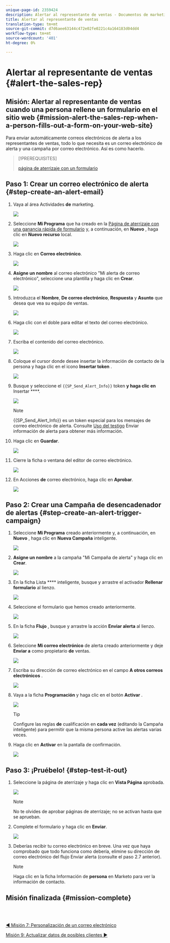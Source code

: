 ```yaml
---
unique-page-id: 2359424
description: Alertar al representante de ventas - Documentos de marketing - Documentación del producto
title: Alertar al representante de ventas
translation-type: tm+mt
source-git-commit: d7d6aee63144c472e02fe0221c4a164183d04dd4
workflow-type: tm+mt
source-wordcount: '401'
ht-degree: 0%

---
```



# Alertar al representante de ventas {#alert-the-sales-rep}

## Misión: Alertar al representante de ventas cuando una persona rellene un formulario en el sitio web {#mission-alert-the-sales-rep-when-a-person-fills-out-a-form-on-your-web-site}

Para enviar automáticamente correos electrónicos de alerta a los representantes de ventas, todo lo que necesita es un correo electrónico de alerta y una campaña por correo electrónico. Así es como hacerlo.

>[!PREREQUISITES]
>
>[página de aterrizaje con un formulario](/help/marketo/getting-started/quick-wins/landing-page-with-a-form.md)

## Paso 1: Crear un correo electrónico de alerta {#step-create-an-alert-email}

1. Vaya al área Actividades **de** marketing.

   ![](assets/one-5.png)

1. Seleccione **Mi Programa** que ha creado en la [Página de aterrizaje con una ganancia rápida de formulario](/help/marketo/getting-started/quick-wins/landing-page-with-a-form.md) y, a continuación, en **Nuevo** , haga clic en **Nuevo recurso** local.

   ![](assets/two-6.png)

1. Haga clic en **Correo electrónico**.

   ![](assets/three-5.png)

1. **Asigne un nombre** al correo electrónico &quot;Mi alerta de correo electrónico&quot;, seleccione una plantilla y haga clic en **Crear**.

   ![](assets/four-4.png)

1. Introduzca el **Nombre**, **De correo electrónico**, **Respuesta** y **Asunto** que desea que vea su equipo de ventas.

   ![](assets/five-5.png)

1. Haga clic con el doble para editar el texto del correo electrónico.

   ![](assets/six-5.png)

1. Escriba el contenido del correo electrónico.

   ![](assets/seven-6.png)

1. Coloque el cursor donde desee insertar la información de contacto de la persona y haga clic en el icono **Insertar token** .

   ![](assets/eight-4.png)

1. Busque y seleccione el `{{SP_Send_Alert_Info}}` token **y haga clic en** Insertar ****.

   ![](assets/image2014-9-24-13-3a10-3a0.png)

   >[!NOTE]
   >
   >{{SP_Send_Alert_Info}} es un token especial para los mensajes de correo electrónico de alerta. Consulte [Uso del testigo](/help/marketo/product-docs/email-marketing/general/using-tokens/use-the-send-alert-info-token.md) Enviar información de alerta para obtener más información.

1. Haga clic en **Guardar**.

   ![](assets/ten-5.png)

1. Cierre la ficha o ventana del editor de correo electrónico.

   ![](assets/eleven-5.png)

1. En Acciones **de** correo electrónico, haga clic en **Aprobar**.

   ![](assets/twelve-4.png)

## Paso 2: Crear una Campaña de desencadenador de alertas {#step-create-an-alert-trigger-campaign}

1. Seleccione **Mi Programa** creado anteriormente y, a continuación, en **Nuevo** , haga clic en **Nueva Campaña** inteligente.

   ![](assets/image2014-9-24-13-3a14-3a17.png)

1. **Asigne un nombre** a la campaña &quot;Mi Campaña de alerta&quot; y haga clic en **Crear**.

   ![](assets/image2014-9-24-13-3a14-3a28.png)

1. En la ficha Lista **** inteligente, busque y arrastre el activador **Rellenar formulario** al lienzo.

   ![](assets/image2014-9-24-13-3a14-3a43.png)

1. Seleccione el formulario que hemos creado anteriormente.

   ![](assets/image2014-9-24-13-3a14-3a58.png)

1. En la ficha **Flujo** , busque y arrastre la acción **Enviar alerta** al lienzo.

   ![](assets/image2014-9-24-13-3a15-3a10.png)

1. Seleccione **Mi correo electrónico** de alerta creado anteriormente y deje **Enviar a** como propietario **de** ventas.

   ![](assets/eighteen-1.png)

1. Escriba su dirección de correo electrónico en el campo **A otros correos electrónicos** .

   ![](assets/nineteen-2.png)

1. Vaya a la ficha **Programación** y haga clic en el botón **Activar** .

   ![](assets/twenty-2.png)

   >[!TIP]
   >
   >Configure las reglas **de** cualificación en **cada vez** (editando la Campaña inteligente) para permitir que la misma persona active las alertas varias veces.

1. Haga clic en **Activar** en la pantalla de confirmación.

   ![](assets/twenty-one-1.png)

## Paso 3: ¡Pruébelo! {#step-test-it-out}

1. Seleccione la página de aterrizaje y haga clic en **Vista Página** aprobada.

   ![](assets/image2014-9-24-13-3a17-3a8.png)

   >[!NOTE]
   >
   >No te olvides de aprobar páginas de aterrizaje; no se activan hasta que se aprueban.

1. Complete el formulario y haga clic en **Enviar**.

   ![](assets/image2014-9-24-13-3a17-3a41.png)

1. Deberías recibir tu correo electrónico en breve. Una vez que haya comprobado que todo funciona como debería, elimine su dirección de correo electrónico del flujo Enviar alerta (consulte el paso 2.7 anterior).

   >[!NOTE]
   >
   >Haga clic en la ficha Información de **persona** en Marketo para ver la información de contacto.

## Misión finalizada {#mission-complete}

<br> 

[◄ Misión 7: Personalización de un correo electrónico](personalize-an-email.md)

[Misión 9: Actualizar datos de posibles clientes ►](update-person-data.md)
